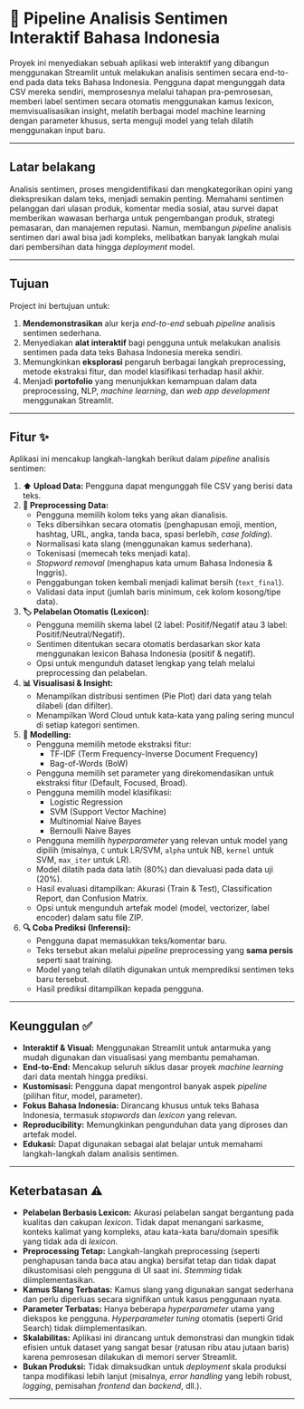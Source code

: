# 🚀 Pipeline Analisis Sentimen Interaktif Bahasa Indonesia

Proyek ini menyediakan sebuah aplikasi web interaktif yang dibangun menggunakan Streamlit untuk melakukan analisis sentimen secara end-to-end pada data teks Bahasa Indonesia. Pengguna dapat mengunggah data CSV mereka sendiri, memprosesnya melalui tahapan pra-pemrosesan, memberi label sentimen secara otomatis menggunakan kamus lexicon, memvisualisasikan insight, melatih berbagai model machine learning dengan parameter khusus, serta menguji model yang telah dilatih menggunakan input baru.

---

##  Latar belakang

Analisis sentimen, proses mengidentifikasi dan mengkategorikan opini yang diekspresikan dalam teks, menjadi semakin penting. Memahami sentimen pelanggan dari ulasan produk, komentar media sosial, atau survei dapat memberikan wawasan berharga untuk pengembangan produk, strategi pemasaran, dan manajemen reputasi. Namun, membangun *pipeline* analisis sentimen dari awal bisa jadi kompleks, melibatkan banyak langkah mulai dari pembersihan data hingga *deployment* model.

---

## Tujuan

Project ini bertujuan untuk:

1.  **Mendemonstrasikan** alur kerja *end-to-end* sebuah *pipeline* analisis sentimen sederhana.
2.  Menyediakan **alat interaktif** bagi pengguna untuk melakukan analisis sentimen pada data teks Bahasa Indonesia mereka sendiri.
3.  Memungkinkan **eksplorasi** pengaruh berbagai langkah preprocessing, metode ekstraksi fitur, dan model klasifikasi terhadap hasil akhir.
4.  Menjadi **portofolio** yang menunjukkan kemampuan dalam data preprocessing, NLP, *machine learning*, dan *web app development* menggunakan Streamlit.

---

## Fitur ✨

Aplikasi ini mencakup langkah-langkah berikut dalam *pipeline* analisis sentimen:

1.  **⬆️ Upload Data:** Pengguna dapat mengunggah file CSV yang berisi data teks.
2.  **🧹 Preprocessing Data:**
    * Pengguna memilih kolom teks yang akan dianalisis.
    * Teks dibersihkan secara otomatis (penghapusan emoji, mention, hashtag, URL, angka, tanda baca, spasi berlebih, *case folding*).
    * Normalisasi kata slang (menggunakan kamus sederhana).
    * Tokenisasi (memecah teks menjadi kata).
    * *Stopword removal* (menghapus kata umum Bahasa Indonesia & Inggris).
    * Penggabungan token kembali menjadi kalimat bersih (`text_final`).
    * Validasi data input (jumlah baris minimum, cek kolom kosong/tipe data).
3.  **🏷️ Pelabelan Otomatis (Lexicon):**
    * Pengguna memilih skema label (2 label: Positif/Negatif atau 3 label: Positif/Neutral/Negatif).
    * Sentimen ditentukan secara otomatis berdasarkan skor kata menggunakan lexicon Bahasa Indonesia (positif & negatif).
    * Opsi untuk mengunduh dataset lengkap yang telah melalui preprocessing dan pelabelan.
4.  **📊 Visualisasi & Insight:**
    * Menampilkan distribusi sentimen (Pie Plot) dari data yang telah dilabeli (dan difilter).
    * Menampilkan Word Cloud untuk kata-kata yang paling sering muncul di setiap kategori sentimen.
5.  **🤖 Modelling:**
    * Pengguna memilih metode ekstraksi fitur:
        * TF-IDF (Term Frequency-Inverse Document Frequency)
        * Bag-of-Words (BoW)
    * Pengguna memilih set parameter yang direkomendasikan untuk ekstraksi fitur (Default, Focused, Broad).
    * Pengguna memilih model klasifikasi:
        * Logistic Regression
        * SVM (Support Vector Machine)
        * Multinomial Naive Bayes
        * Bernoulli Naive Bayes
    * Pengguna memilih *hyperparameter* yang relevan untuk model yang dipilih (misalnya, `C` untuk LR/SVM, `alpha` untuk NB, `kernel` untuk SVM, `max_iter` untuk LR).
    * Model dilatih pada data latih (80%) dan dievaluasi pada data uji (20%).
    * Hasil evaluasi ditampilkan: Akurasi (Train & Test), Classification Report, dan Confusion Matrix.
    * Opsi untuk mengunduh artefak model (model, vectorizer, label encoder) dalam satu file ZIP.
6.  **🔍 Coba Prediksi (Inferensi):**
    * Pengguna dapat memasukkan teks/komentar baru.
    * Teks tersebut akan melalui *pipeline* preprocessing yang **sama persis** seperti saat training.
    * Model yang telah dilatih digunakan untuk memprediksi sentimen teks baru tersebut.
    * Hasil prediksi ditampilkan kepada pengguna.

---

## Keunggulan ✅

* **Interaktif & Visual:** Menggunakan Streamlit untuk antarmuka yang mudah digunakan dan visualisasi yang membantu pemahaman.
* **End-to-End:** Mencakup seluruh siklus dasar proyek *machine learning* dari data mentah hingga prediksi.
* **Kustomisasi:** Pengguna dapat mengontrol banyak aspek *pipeline* (pilihan fitur, model, parameter).
* **Fokus Bahasa Indonesia:** Dirancang khusus untuk teks Bahasa Indonesia, termasuk *stopwords* dan *lexicon* yang relevan.
* **Reproducibility:** Memungkinkan pengunduhan data yang diproses dan artefak model.
* **Edukasi:** Dapat digunakan sebagai alat belajar untuk memahami langkah-langkah dalam analisis sentimen.

---

## Keterbatasan ⚠️

* **Pelabelan Berbasis Lexicon:** Akurasi pelabelan sangat bergantung pada kualitas dan cakupan *lexicon*. Tidak dapat menangani sarkasme, konteks kalimat yang kompleks, atau kata-kata baru/domain spesifik yang tidak ada di *lexicon*.
* **Preprocessing Tetap:** Langkah-langkah preprocessing (seperti penghapusan tanda baca atau angka) bersifat tetap dan tidak dapat dikustomisasi oleh pengguna di UI saat ini. *Stemming* tidak diimplementasikan.
* **Kamus Slang Terbatas:** Kamus slang yang digunakan sangat sederhana dan perlu diperluas secara signifikan untuk kasus penggunaan nyata.
* **Parameter Terbatas:** Hanya beberapa *hyperparameter* utama yang diekspos ke pengguna. *Hyperparameter tuning* otomatis (seperti Grid Search) tidak diimplementasikan.
* **Skalabilitas:** Aplikasi ini dirancang untuk demonstrasi dan mungkin tidak efisien untuk dataset yang sangat besar (ratusan ribu atau jutaan baris) karena pemrosesan dilakukan di memori server Streamlit.
* **Bukan Produksi:** Tidak dimaksudkan untuk *deployment* skala produksi tanpa modifikasi lebih lanjut (misalnya, *error handling* yang lebih robust, *logging*, pemisahan *frontend* dan *backend*, dll.).

---
